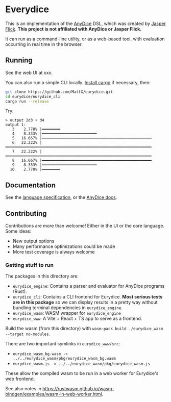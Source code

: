 # Everydice

This is an implementation of the [AnyDice](https://anydice.com/) DSL, which was created by [Jasper Flick](https://ko-fi.com/catlikecoding). **This project is not affiliated with AnyDice or Jasper Flick.**

It can run as a command-line utility, or as a web-based tool, with evaluation occurring in real time in the browser.

## Running

See the web UI at xxx.

You can also run a simple CLI locally. [Install cargo](https://doc.rust-lang.org/cargo/getting-started/installation.html) if necessary, then:

```sh
git clone https://github.com/MattX/eurydice.git
cd eurydice/eurydice_cli
cargo run --release
```

Try:

```
> output 2d3 + d4
output 1:
   3    2.778% |━━━━━━━━
   4    8.333% |━━━━━━━━━━━━━━━━━━━━━━━━
   5   16.667% |━━━━━━━━━━━━━━━━━━━━━━━━━━━━━━━━━━━━━━━━━━━━━━━━
   6   22.222% |━━━━━━━━━━━━━━━━━━━━━━━━━━━━━━━━━━━━━━━━━━━━━━━━━━━━━━━━━━━━━━━━
   7   22.222% |━━━━━━━━━━━━━━━━━━━━━━━━━━━━━━━━━━━━━━━━━━━━━━━━━━━━━━━━━━━━━━━━
   8   16.667% |━━━━━━━━━━━━━━━━━━━━━━━━━━━━━━━━━━━━━━━━━━━━━━━━
   9    8.333% |━━━━━━━━━━━━━━━━━━━━━━━━
  10    2.778% |━━━━━━━━
```

## Documentation

See the [language specification](/spec.md), or the [AnyDice docs](https://anydice.com/docs/).

## Contributing

Contributions are more than welcome! Either in the UI or the core language. Some ideas:

* New output options
* Many performance optimizations could be made
* More test coverage is always welcome

### Getting stuff to run

The packages in this directory are:

* `eurydice_engine`: Contains a parser and evaluator for AnyDice programs (Rust).
* `eurydice_cli`: Contains a CLI frontend for Eurydice. **Most serious tests are in this package** so we can display results in a pretty way without bundling terminal dependencies in `eurydice_engine`.
* `eurydice_wasm`: WASM wrapper for `eurydice_engine`
* `eurydice_www`: A Vite + React + TS app to serve as a frontend.

Build the wasm (from this directory) with `wasm-pack build ./eurydice_wasm --target no-modules`.

There are two important symlinks in `eurydice_www/src`:

* `eurydice_wasm_bg.wasm -> ../../eurydice_wasm/pkg/eurydice_wasm_bg.wasm`
* `eurydice_wasm.js -> ../../eurydice_wasm/pkg/eurydice_wasm.js`

These allow the compiled wasm to be run in a web worker for Eurydice's web frontend.

See also notes in <https://rustwasm.github.io/wasm-bindgen/examples/wasm-in-web-worker.html>.
